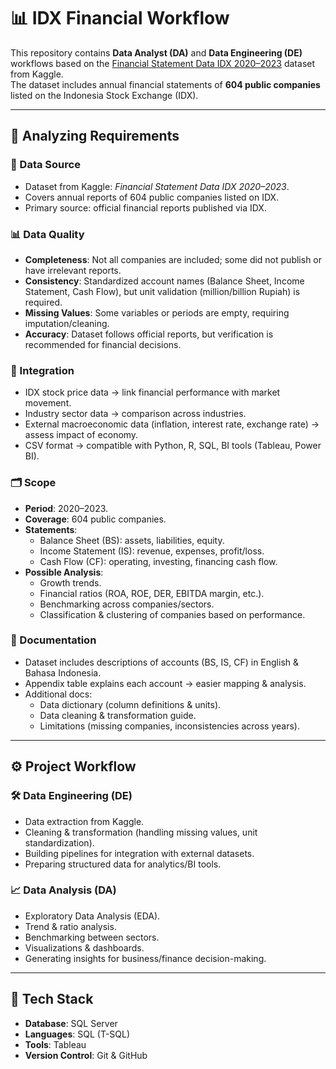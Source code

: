 # 📊 IDX Financial Workflow

This repository contains **Data Analyst (DA)** and **Data Engineering (DE)** workflows based on the [Financial Statement Data IDX 2020–2023](https://www.kaggle.com/datasets/kalkulasi/financial-statement-data-idx-2020-2023/data) dataset from Kaggle.  
The dataset includes annual financial statements of **604 public companies** listed on the Indonesia Stock Exchange (IDX).

---

## 🔹 Analyzing Requirements

### 📂 Data Source
- Dataset from Kaggle: *Financial Statement Data IDX 2020–2023*.  
- Covers annual reports of 604 public companies listed on IDX.  
- Primary source: official financial reports published via IDX.  

### 📊 Data Quality
- **Completeness**: Not all companies are included; some did not publish or have irrelevant reports.  
- **Consistency**: Standardized account names (Balance Sheet, Income Statement, Cash Flow), but unit validation (million/billion Rupiah) is required.  
- **Missing Values**: Some variables or periods are empty, requiring imputation/cleaning.  
- **Accuracy**: Dataset follows official reports, but verification is recommended for financial decisions.  

### 🔗 Integration
- IDX stock price data → link financial performance with market movement.  
- Industry sector data → comparison across industries.  
- External macroeconomic data (inflation, interest rate, exchange rate) → assess impact of economy.  
- CSV format → compatible with Python, R, SQL, BI tools (Tableau, Power BI).  

### 🗂️ Scope
- **Period**: 2020–2023.  
- **Coverage**: 604 public companies.  
- **Statements**:  
  - Balance Sheet (BS): assets, liabilities, equity.  
  - Income Statement (IS): revenue, expenses, profit/loss.  
  - Cash Flow (CF): operating, investing, financing cash flow.  
- **Possible Analysis**:  
  - Growth trends.  
  - Financial ratios (ROA, ROE, DER, EBITDA margin, etc.).  
  - Benchmarking across companies/sectors.  
  - Classification & clustering of companies based on performance.  

### 📖 Documentation
- Dataset includes descriptions of accounts (BS, IS, CF) in English & Bahasa Indonesia.  
- Appendix table explains each account → easier mapping & analysis.  
- Additional docs:  
  - Data dictionary (column definitions & units).  
  - Data cleaning & transformation guide.  
  - Limitations (missing companies, inconsistencies across years).  

---

## ⚙️ Project Workflow

### 🛠 Data Engineering (DE)
- Data extraction from Kaggle.  
- Cleaning & transformation (handling missing values, unit standardization).  
- Building pipelines for integration with external datasets.  
- Preparing structured data for analytics/BI tools.  

### 📈 Data Analysis (DA)
- Exploratory Data Analysis (EDA).  
- Trend & ratio analysis.  
- Benchmarking between sectors.  
- Visualizations & dashboards.  
- Generating insights for business/finance decision-making.  

---

## 🚀 Tech Stack
- **Database**: SQL Server  
- **Languages**: SQL (T-SQL)
- **Tools**: Tableau
- **Version Control**: Git & GitHub  

